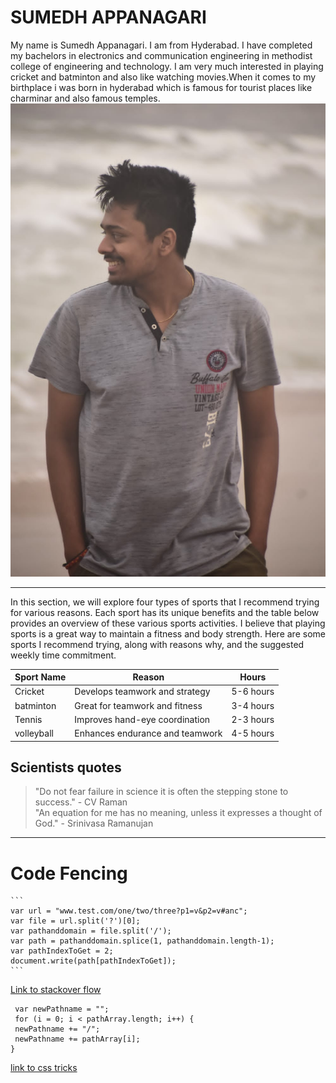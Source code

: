 # SUMEDH APPANAGARI
My name is Sumedh Appanagari. I am from Hyderabad. I have completed my bachelors in electronics and communication engineering in methodist college of engineering and technology. I am very much interested in playing cricket and batminton and also like watching movies.When it comes to my birthplace i was born in hyderabad which is famous for tourist places like charminar and also famous temples.
![sumedh](sumedh.jpeg)

--------
In this section, we will explore four types of sports that I recommend trying for various reasons. Each sport has its  unique benefits and the table below provides an overview of these various sports activities. I believe that playing sports is a great way to maintain a fitness and body strength. Here are some sports I recommend trying, along with reasons why, and the suggested weekly time commitment.

|Sport Name| Reason                          | Hours     |
|----------|---------------------------------|-----------|
|Cricket   | Develops teamwork and strategy  | 5-6 hours |
|batminton | Great for teamwork and fitness  | 3-4 hours |
|Tennis    | Improves hand-eye coordination  | 2-3 hours |
|volleyball| Enhances endurance and teamwork | 4-5 hours |

## Scientists quotes
> "Do not fear failure in science it is often the stepping stone to success." - CV Raman <br>
> "An equation for me has no meaning, unless it expresses a thought of God." - Srinivasa Ramanujan

---------------
# Code Fencing

    ```
    var url = "www.test.com/one/two/three?p1=v&p2=v#anc";
    var file = url.split('?')[0];
    var pathanddomain = file.split('/');
    var path = pathanddomain.splice(1, pathanddomain.length-1);
    var pathIndexToGet = 2;
    document.write(path[pathIndexToGet]);​
    ```

[Link to stackover flow](https://stackoverflow.com/questions/11703673/get-specific-part-of-url-of-a-link)

```
 var newPathname = "";
 for (i = 0; i < pathArray.length; i++) {
 newPathname += "/";
 newPathname += pathArray[i];
}
```
[link to css tricks](https://css-tricks.com/snippets/javascript/get-url-and-url-parts-in-javascript/)


